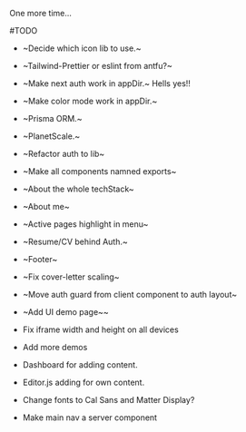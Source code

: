 One more time...

#TODO

- ~Decide which icon lib to use.~
- ~Tailwind-Prettier or eslint from antfu?~
- ~Make next auth work in appDir.~ Hells yes!!
- ~Make color mode work in appDir.~
- ~Prisma ORM.~
- ~PlanetScale.~
- ~Refactor auth to lib~
- ~Make all components namned exports~
- ~About the whole techStack~
- ~About me~
- ~Active pages highlight in menu~
- ~Resume/CV behind Auth.~
- ~Footer~
- ~Fix cover-letter scaling~
- ~Move auth guard from client component to auth layout~
- ~Add UI demo page~~

- Fix iframe width and height on all devices
- Add more demos
- Dashboard for adding content.
- Editor.js adding for own content.
- Change fonts to Cal Sans and Matter Display?
- Make main nav a server component
